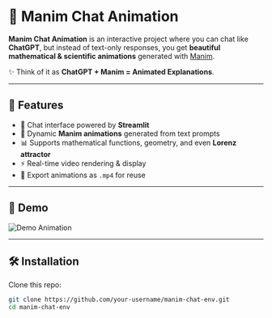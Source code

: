 # 🎥 Manim Chat Animation

**Manim Chat Animation** is an interactive project where you can chat like **ChatGPT**, but instead of text-only responses, you get **beautiful mathematical & scientific animations** generated with [Manim](https://www.manim.community/).

✨ Think of it as **ChatGPT + Manim = Animated Explanations**.

---

## 🚀 Features
- 💬 Chat interface powered by **Streamlit**
- 🎨 Dynamic **Manim animations** generated from text prompts
- 📊 Supports mathematical functions, geometry, and even **Lorenz attractor**
- ⚡ Real-time video rendering & display
- 🎥 Export animations as `.mp4` for reuse

---

## 📸 Demo

![Demo Animation](assets/demo.gif)

---

## 🛠️ Installation

Clone this repo:

```bash
git clone https://github.com/your-username/manim-chat-env.git
cd manim-chat-env

